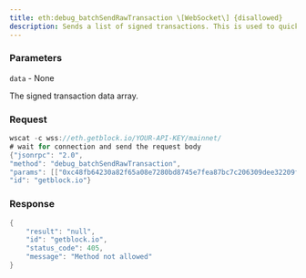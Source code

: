 ```yaml
---
title: eth:debug_batchSendRawTransaction \[WebSocket\] {disallowed}
description: Sends a list of signed transactions. This is used to quickly load anetwork with a lot of transactions. This does the same thing as callingeth_sendRawTransaction multiple times.
---
```


### Parameters


`data` - None

The signed transaction data array.

### Request

``` java
wscat -c wss://eth.getblock.io/YOUR-API-KEY/mainnet/ 
# wait for connection and send the request body 
{"jsonrpc": "2.0",
"method": "debug_batchSendRawTransaction",
"params": [["0xc48fb64230a82f65a08e7280bd8745e7fea87bc7c206309dee32209fe9a985f7"]],
"id": "getblock.io"}
```

###  Response

``` java
{
    "result": "null",
    "id": "getblock.io",
    "status_code": 405,
    "message": "Method not allowed"
}
```


